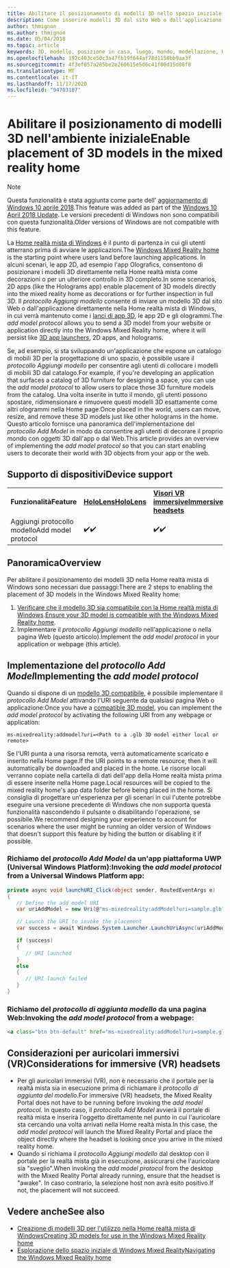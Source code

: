 ```yaml
---
title: Abilitare il posizionamento di modelli 3D nello spazio iniziale
description: Come inserire modelli 3D dal sito Web o dall'applicazione nella Home realtà mista di Windows
author: thmignon
ms.author: thmignon
ms.date: 05/04/2018
ms.topic: article
keywords: 3D, modello, posizione in casa, luogo, mondo, modellazione, Home realtà mista, Web, app, auricolare realtà mista, cuffia di realtà mista di Windows, auricolare della realtà virtuale
ms.openlocfilehash: 192c403ce50c3a47fb19f644af78d1150bb9aa3f
ms.sourcegitcommit: 4f3ef057a285be2e260615e5d6c41f00d15d08f8
ms.translationtype: MT
ms.contentlocale: it-IT
ms.lasthandoff: 11/17/2020
ms.locfileid: "94703187"
---
```

# <a name="enable-placement-of-3d-models-in-the-mixed-reality-home"></a><span data-ttu-id="67ffe-104">Abilitare il posizionamento di modelli 3D nell'ambiente iniziale</span><span class="sxs-lookup"><span data-stu-id="67ffe-104">Enable placement of 3D models in the mixed reality home</span></span>

> [!NOTE]
> <span data-ttu-id="67ffe-105">Questa funzionalità è stata aggiunta come parte dell' [aggiornamento di Windows 10 aprile 2018](https://docs.microsoft.com/windows/mixed-reality/enthusiast-guide/release-notes-april-2018).</span><span class="sxs-lookup"><span data-stu-id="67ffe-105">This feature was added as part of the [Windows 10 April 2018 Update](https://docs.microsoft.com/windows/mixed-reality/enthusiast-guide/release-notes-april-2018).</span></span> <span data-ttu-id="67ffe-106">Le versioni precedenti di Windows non sono compatibili con questa funzionalità.</span><span class="sxs-lookup"><span data-stu-id="67ffe-106">Older versions of Windows are not compatible with this feature.</span></span>

<span data-ttu-id="67ffe-107">La [Home realtà mista di Windows](../discover/navigating-the-windows-mixed-reality-home.md) è il punto di partenza in cui gli utenti atterrano prima di avviare le applicazioni.</span><span class="sxs-lookup"><span data-stu-id="67ffe-107">The [Windows Mixed Reality home](../discover/navigating-the-windows-mixed-reality-home.md) is the starting point where users land before launching applications.</span></span> <span data-ttu-id="67ffe-108">In alcuni scenari, le app 2D, ad esempio l'app Olografics, consentono di posizionare i modelli 3D direttamente nella Home realtà mista come decorazioni o per un ulteriore controllo in 3D completo.</span><span class="sxs-lookup"><span data-stu-id="67ffe-108">In some scenarios, 2D apps (like the Holograms app) enable placement of 3D models directly into the mixed reality home as decorations or for further inspection in full 3D.</span></span> <span data-ttu-id="67ffe-109">Il *protocollo Aggiungi modello* consente di inviare un modello 3D dal sito Web o dall'applicazione direttamente nella Home realtà mista di Windows, in cui verrà mantenuto come i [lanci di app 3D](3d-app-launcher-design-guidance.md), le app 2D e gli ologrammi.</span><span class="sxs-lookup"><span data-stu-id="67ffe-109">The *add model protocol* allows you to send a 3D model from your website or application directly into the Windows Mixed Reality home, where it will persist like [3D app launchers](3d-app-launcher-design-guidance.md), 2D apps, and holograms.</span></span> 

<span data-ttu-id="67ffe-110">Se, ad esempio, si sta sviluppando un'applicazione che espone un catalogo di mobili 3D per la progettazione di uno spazio, è possibile usare il *protocollo Aggiungi modello* per consentire agli utenti di collocare i modelli di mobili 3D dal catalogo.</span><span class="sxs-lookup"><span data-stu-id="67ffe-110">For example, if you're developing an application that surfaces a catalog of 3D furniture for designing a space, you can use the *add model protocol* to allow users to place those 3D furniture models from the catalog.</span></span> <span data-ttu-id="67ffe-111">Una volta inserite in tutto il mondo, gli utenti possono spostare, ridimensionare e rimuovere questi modelli 3D esattamente come altri ologrammi nella Home page.</span><span class="sxs-lookup"><span data-stu-id="67ffe-111">Once placed in the world, users can move, resize, and remove these 3D models just like other holograms in the home.</span></span> <span data-ttu-id="67ffe-112">Questo articolo fornisce una panoramica dell'implementazione del *protocollo Add Model* in modo da consentire agli utenti di decorare il proprio mondo con oggetti 3D dall'app o dal Web.</span><span class="sxs-lookup"><span data-stu-id="67ffe-112">This article provides an overview of implementing the *add model protocol* so that you can start enabling users to decorate their world with 3D objects from your app or the web.</span></span>

## <a name="device-support"></a><span data-ttu-id="67ffe-113">Supporto di dispositivi</span><span class="sxs-lookup"><span data-stu-id="67ffe-113">Device support</span></span>

<table>
    <colgroup>
    <col width="33%" />
    <col width="33%" />
    <col width="33%" />
    </colgroup>
    <tr>
        <td><span data-ttu-id="67ffe-114"><strong>Funzionalità</strong></span><span class="sxs-lookup"><span data-stu-id="67ffe-114"><strong>Feature</strong></span></span></td>
        <td><span data-ttu-id="67ffe-115"><a href="../hololens-hardware-details.md"><strong>HoloLens</strong></a></span><span class="sxs-lookup"><span data-stu-id="67ffe-115"><a href="../hololens-hardware-details.md"><strong>HoloLens</strong></a></span></span></td>
        <td><span data-ttu-id="67ffe-116"><a href="../discover/immersive-headset-hardware-details.md"><strong>Visori VR immersive</strong></a></span><span class="sxs-lookup"><span data-stu-id="67ffe-116"><a href="../discover/immersive-headset-hardware-details.md"><strong>Immersive headsets</strong></a></span></span></td>
    </tr>
     <tr>
        <td><span data-ttu-id="67ffe-117">Aggiungi protocollo modello</span><span class="sxs-lookup"><span data-stu-id="67ffe-117">Add model protocol</span></span></td>
        <td><span data-ttu-id="67ffe-118">✔️</span><span class="sxs-lookup"><span data-stu-id="67ffe-118">✔️</span></span></td>
        <td><span data-ttu-id="67ffe-119">✔️</span><span class="sxs-lookup"><span data-stu-id="67ffe-119">✔️</span></span></td>
    </tr>
</table>

## <a name="overview"></a><span data-ttu-id="67ffe-120">Panoramica</span><span class="sxs-lookup"><span data-stu-id="67ffe-120">Overview</span></span>

<span data-ttu-id="67ffe-121">Per abilitare il posizionamento dei modelli 3D nella Home realtà mista di Windows sono necessari due passaggi:</span><span class="sxs-lookup"><span data-stu-id="67ffe-121">There are 2 steps to enabling the placement of 3D models in the Windows Mixed Reality home:</span></span>
1. <span data-ttu-id="67ffe-122">[Verificare che il modello 3D sia compatibile con la Home realtà mista di Windows](creating-3d-models-for-use-in-the-windows-mixed-reality-home.md).</span><span class="sxs-lookup"><span data-stu-id="67ffe-122">[Ensure your 3D model is compatible with the Windows Mixed Reality home](creating-3d-models-for-use-in-the-windows-mixed-reality-home.md).</span></span>
2. <span data-ttu-id="67ffe-123">Implementare il *protocollo Aggiungi modello* nell'applicazione o nella pagina Web (questo articolo).</span><span class="sxs-lookup"><span data-stu-id="67ffe-123">Implement the *add model protocol* in your application or webpage (this article).</span></span>

## <a name="implementing-the-add-model-protocol"></a><span data-ttu-id="67ffe-124">Implementazione del *protocollo Add Model*</span><span class="sxs-lookup"><span data-stu-id="67ffe-124">Implementing the *add model protocol*</span></span>

<span data-ttu-id="67ffe-125">Quando si dispone di un [modello 3D compatibile](creating-3d-models-for-use-in-the-windows-mixed-reality-home.md), è possibile implementare il *protocollo Add Model* attivando l'URI seguente da qualsiasi pagina Web o applicazione:</span><span class="sxs-lookup"><span data-stu-id="67ffe-125">Once you have a [compatible 3D model](creating-3d-models-for-use-in-the-windows-mixed-reality-home.md), you can implement the *add model protocol* by activating the following URI from any webpage or application:</span></span>

```
ms-mixedreality:addmodel?uri=<Path to a .glb 3D model either local or remote>
```

<span data-ttu-id="67ffe-126">Se l'URI punta a una risorsa remota, verrà automaticamente scaricato e inserito nella Home page.</span><span class="sxs-lookup"><span data-stu-id="67ffe-126">If the URI points to a remote resource, then it will automatically be downloaded and placed in the home.</span></span> <span data-ttu-id="67ffe-127">Le risorse locali verranno copiate nella cartella di dati dell'app della Home realtà mista prima di essere inserite nella Home page.</span><span class="sxs-lookup"><span data-stu-id="67ffe-127">Local resources will be copied to the mixed reality home's app data folder before being placed in the home.</span></span> <span data-ttu-id="67ffe-128">Si consiglia di progettare un'esperienza per gli scenari in cui l'utente potrebbe eseguire una versione precedente di Windows che non supporta questa funzionalità nascondendo il pulsante o disabilitando l'operazione, se possibile.</span><span class="sxs-lookup"><span data-stu-id="67ffe-128">We recommend designing your experience to account for scenarios where the user might be running an older version of Windows that doesn't support this feature by hiding the button or disabling it if possible.</span></span> 

### <a name="invoking-the-add-model-protocol-from-a-universal-windows-platform-app"></a><span data-ttu-id="67ffe-129">Richiamo del *protocollo Add Model* da un'app piattaforma UWP (Universal Windows Platform):</span><span class="sxs-lookup"><span data-stu-id="67ffe-129">Invoking the *add model protocol* from a Universal Windows Platform app:</span></span>

```C#
private async void launchURI_Click(object sender, RoutedEventArgs e)
{
   // Define the add model URI
   var uriAddModel = new Uri(@"ms-mixedreality:addModel?uri=sample.glb");

   // Launch the URI to invoke the placement
   var success = await Windows.System.Launcher.LaunchUriAsync(uriAddModel);

   if (success)
   {
      // URI launched
   }
   else
   {
      // URI launch failed
   }
}
```

### <a name="invoking-the-add-model-protocol-from-a-webpage"></a><span data-ttu-id="67ffe-130">Richiamo del *protocollo di aggiunta modello* da una pagina Web:</span><span class="sxs-lookup"><span data-stu-id="67ffe-130">Invoking the *add model protocol* from a webpage:</span></span>

```html
<a class="btn btn-default" href="ms-mixedreality:addModel?uri=sample.glb"> Place 3D Model </a>
```

## <a name="considerations-for-immersive-vr-headsets"></a><span data-ttu-id="67ffe-131">Considerazioni per auricolari immersivi (VR)</span><span class="sxs-lookup"><span data-stu-id="67ffe-131">Considerations for immersive (VR) headsets</span></span>

* <span data-ttu-id="67ffe-132">Per gli auricolari immersivi (VR), non è necessario che il portale per la realtà mista sia in esecuzione prima di richiamare il *protocollo di aggiunta del modello*.</span><span class="sxs-lookup"><span data-stu-id="67ffe-132">For immersive (VR) headsets, the Mixed Reality Portal does not have to be running before invoking the *add model protocol*.</span></span> <span data-ttu-id="67ffe-133">In questo caso, il *protocollo Add Model* avvierà il portale di realtà mista e inserirà l'oggetto direttamente nel punto in cui l'auricolare sta cercando una volta arrivati nella Home realtà mista.</span><span class="sxs-lookup"><span data-stu-id="67ffe-133">In this case, the *add model protocol* will launch the Mixed Reality Portal and place the object directly where the headset is looking once you arrive in the mixed reality home.</span></span> 
* <span data-ttu-id="67ffe-134">Quando si richiama il *protocollo Aggiungi modello* dal desktop con il portale per la realtà mista già in esecuzione, assicurarsi che l'auricolare sia "sveglio".</span><span class="sxs-lookup"><span data-stu-id="67ffe-134">When invoking the *add model protocol* from the desktop with the Mixed Reality Portal already running, ensure that the headset is "awake".</span></span> <span data-ttu-id="67ffe-135">In caso contrario, la selezione host non avrà esito positivo.</span><span class="sxs-lookup"><span data-stu-id="67ffe-135">If not, the placement will not succeed.</span></span> 

## <a name="see-also"></a><span data-ttu-id="67ffe-136">Vedere anche</span><span class="sxs-lookup"><span data-stu-id="67ffe-136">See also</span></span>

* [<span data-ttu-id="67ffe-137">Creazione di modelli 3D per l'utilizzo nella Home realtà mista di Windows</span><span class="sxs-lookup"><span data-stu-id="67ffe-137">Creating 3D models for use in the Windows Mixed Reality home</span></span>](creating-3d-models-for-use-in-the-windows-mixed-reality-home.md)
* [<span data-ttu-id="67ffe-138">Esplorazione dello spazio iniziale di Windows Mixed Reality</span><span class="sxs-lookup"><span data-stu-id="67ffe-138">Navigating the Windows Mixed Reality home</span></span>](../discover/navigating-the-windows-mixed-reality-home.md)
